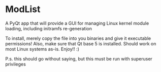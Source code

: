 # ModList
A PyQt app that will provide a GUI for managing Linux kernel module loading, including initramfs re-generation

To install, merely copy the file into you binaries and give it executable permissions! Also, make sure that Qt base 5 is installed. Should work on most Linux systems as-is. Enjoy!! :)

P.s. this should go without saying, but this must be run with superuser privileges
